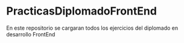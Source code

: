 # PracticasDiplomadoFrontEnd
En este repositorio se cargaran todos los ejercicios del diplomado en desarrollo FrontEnd
